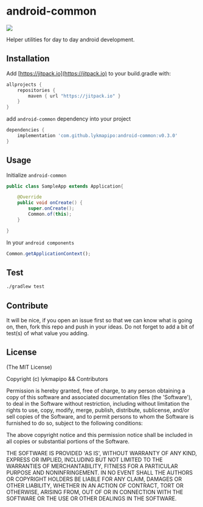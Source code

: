 android-common
=======================

[![](https://jitpack.io/v/lykmapipo/android-common.svg)](https://jitpack.io/#lykmapipo/android-common)

Helper utilities for day to day android development.

## Installation
Add [https://jitpack.io](https://jitpack.io) to your build.gradle with:
```gradle
allprojects {
    repositories {
        maven { url "https://jitpack.io" }
    }
}
```
add `android-common` dependency into your project

```gradle
dependencies {
    implementation 'com.github.lykmapipo:android-common:v0.3.0'
}
```

## Usage

Initialize `android-common`

```java
public class SampleApp extends Application{

    @Override
    public void onCreate() {
        super.onCreate();
        Common.of(this);
    }

}
```

In your `android components`

```js
Common.getApplicationContext();
```


## Test
```sh
./gradlew test
```

## Contribute
It will be nice, if you open an issue first so that we can know what is going on, then, fork this repo and push in your ideas.
Do not forget to add a bit of test(s) of what value you adding.

## License

(The MIT License)

Copyright (c) lykmapipo && Contributors

Permission is hereby granted, free of charge, to any person obtaining
a copy of this software and associated documentation files (the
'Software'), to deal in the Software without restriction, including
without limitation the rights to use, copy, modify, merge, publish,
distribute, sublicense, and/or sell copies of the Software, and to
permit persons to whom the Software is furnished to do so, subject to
the following conditions:

The above copyright notice and this permission notice shall be
included in all copies or substantial portions of the Software.

THE SOFTWARE IS PROVIDED 'AS IS', WITHOUT WARRANTY OF ANY KIND,
EXPRESS OR IMPLIED, INCLUDING BUT NOT LIMITED TO THE WARRANTIES OF
MERCHANTABILITY, FITNESS FOR A PARTICULAR PURPOSE AND NONINFRINGEMENT.
IN NO EVENT SHALL THE AUTHORS OR COPYRIGHT HOLDERS BE LIABLE FOR ANY
CLAIM, DAMAGES OR OTHER LIABILITY, WHETHER IN AN ACTION OF CONTRACT,
TORT OR OTHERWISE, ARISING FROM, OUT OF OR IN CONNECTION WITH THE
SOFTWARE OR THE USE OR OTHER DEALINGS IN THE SOFTWARE.
